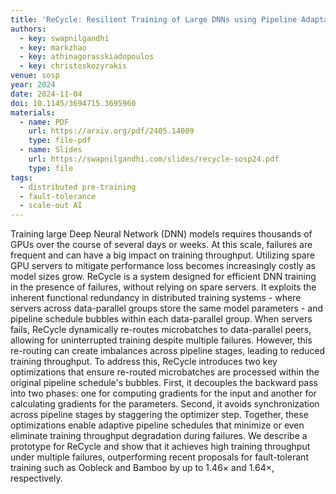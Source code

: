 ```yaml
---
title: 'ReCycle: Resilient Training of Large DNNs using Pipeline Adaptation'
authors:
  - key: swapnilgandhi
  - key: markzhao
  - key: athinagorasskiadopoulos
  - key: christoskozyrakis
venue: sosp
year: 2024
date: 2024-11-04
doi: 10.1145/3694715.3695960
materials:
  - name: PDF
    url: https://arxiv.org/pdf/2405.14009
    type: file-pdf
  - name: Slides
    url: https://swapnilgandhi.com/slides/recycle-sosp24.pdf
    type: file
tags:
  - distributed pre-training
  - fault-tolerance
  - scale-out AI
---
```

Training large Deep Neural Network (DNN) models requires thousands of GPUs over the course of several days or weeks. At this scale, failures are frequent and can have a big impact on training throughput. Utilizing spare GPU servers to mitigate performance loss becomes increasingly costly as model sizes grow. ReCycle is a system designed for efficient DNN training in the presence of failures, without relying on spare servers. It exploits the inherent functional redundancy in distributed training systems - where servers across data-parallel groups store the same model parameters - and pipeline schedule bubbles within each data-parallel group. When servers fails, ReCycle dynamically re-routes microbatches to data-parallel peers, allowing for uninterrupted training despite multiple failures. However, this re-routing can create imbalances across pipeline stages, leading to reduced training throughput. To address this, ReCycle introduces two key optimizations that ensure re-routed microbatches are processed within the original pipeline schedule's bubbles. First, it decouples the backward pass into two phases: one for computing gradients for the input and another for calculating gradients for the parameters. Second, it avoids synchronization across pipeline stages by staggering the optimizer step. Together, these optimizations enable adaptive pipeline schedules that minimize or even eliminate training throughput degradation during failures. We describe a prototype for ReCycle and show that it achieves high training throughput under multiple failures, outperforming recent proposals for fault-tolerant training such as Oobleck and Bamboo by up to 1.46× and 1.64×, respectively.